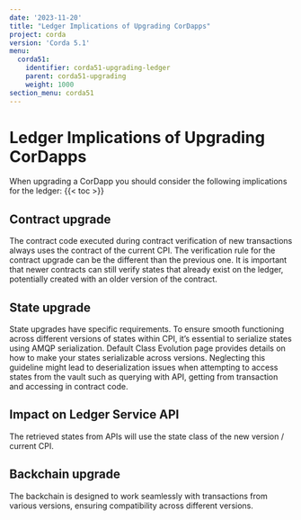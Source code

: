 ```yaml
---
date: '2023-11-20'
title: "Ledger Implications of Upgrading CorDapps"
project: corda
version: 'Corda 5.1'
menu:
  corda51:
    identifier: corda51-upgrading-ledger
    parent: corda51-upgrading
    weight: 1000
section_menu: corda51
---
```

# Ledger Implications of Upgrading CorDapps

When upgrading a CorDapp you should consider the following implications for the ledger:
{{< toc >}}

## Contract upgrade

The contract code executed during contract verification of new transactions always uses the contract of the current CPI. The verification rule for the contract upgrade can be the different than the previous one. It is important that newer contracts can still verify states that already exist on the ledger, potentially created with an older version of the contract.

## State upgrade

State upgrades have specific requirements. To ensure smooth functioning across different versions of states within CPI, it’s essential to serialize states using AMQP serialization. Default Class Evolution page provides details on how to make your states serializable across versions. Neglecting this guideline might lead to deserialization issues when attempting to access states from the vault such as querying with API, getting from transaction and accessing in contract code.

## Impact on Ledger Service API

The retrieved states from APIs will use the state class of the new version / current CPI.

## Backchain upgrade

The backchain is designed to work seamlessly with transactions from various versions,
ensuring compatibility across different versions.
